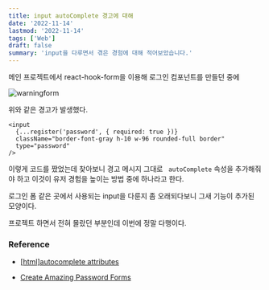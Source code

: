 ```yaml
---
title: input autoComplete 경고에 대해
date: '2022-11-14'
lastmod: '2022-11-14'
tags: ['Web']
draft: false
summary: 'input을 다루면서 겪은 경험에 대해 적어보았습니다.'
---
```


메인 프로젝트에서 react-hook-form을 이용해 로그인 컴포넌트를 만들던 중에

![warningform](/static/images/warningform.png)

위와 같은 경고가 발생했다.

```tsx
<input
  {...register('password', { required: true })}
  className="border-font-gray h-10 w-96 rounded-full border"
  type="password"
/>
```

이렇게 코드를 짰었는데 찾아보니 경고 메시지 그대로 ` autoComplete` 속성을 추가해줘야 하고 이것이 유저 경험을 높이는 방법 중에 하나라고 한다.

로그인 폼 같은 곳에서 사용되는 input을 다룬지 좀 오래되다보니 그새 기능이 추가된 모양이다.

프로젝트 하면서 전혀 몰랐던 부분인데 이번에 정말 다행이다.

### Reference

- <a href='https://velog.io/@tjdgus0528/autocomplete-attributes'>[html]autocomplete attributes</a>

- <a href='https://www.chromium.org/developers/design-documents/create-amazing-password-forms/'>Create Amazing Password Forms</a>
